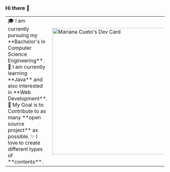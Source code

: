 ### Hi there 👋

<!--
**MarianaCueto/MarianaCueto** is a ✨ _special_ ✨ repository because its `README.md` (this file) appears on your GitHub profile.

Here are some ideas to get you started:

- 🔭 I’m currently working on ...
- 🌱 I’m currently learning ...
- 👯 I’m looking to collaborate on ...
- 🤔 I’m looking for help with ...
- 💬 Ask me about ...
- 📫 How to reach me: ...
- 😄 Pronouns: ...
- ⚡ Fun fact: ...
-->
<table>
<tr>
  <td valign="center">
    🎓 I am currently pursuing my **Bachelor's in Computer Science Engineering**.
    🌱 I am currently learning **Java** and also interested in **Web Development**.
    🎯 My Goal is to Contribute to as many **open source project** as possible.
    ✨ I love to create different types of **contents**.
<td >
   <a href="https://app.daily.dev/MarianaCueto"><img src="https://api.daily.dev/devcards/90a8c35c4abf4c729be743f1e2ac7fe4.png?r=57n" width="400" alt="Mariana Cueto's Dev Card"/></a>
  </td>
</tr>
</table>
